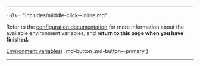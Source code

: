 
---

--8<-- "includes/middle-click--inline.md"

Refer to the [configuration documentation](../configuration.md) for more information about the available environment variables,
and **return to this page when you have finished.**

[Environment variables](../configuration.md#environment-variables){ .md-button .md-button--primary }

---
